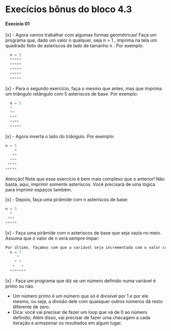 # Execícios bônus do bloco 4.3

#### Execício 01

[x] - Agora vamos trabalhar com algumas formas geométricas! Faça um programa que, dado um valor n
qualquer, seja n > 1 , imprima na tela um quadrado feito de asteriscos de lado de tamanho n . Por
exemplo:

  ```js
    n = 5
    *****
    *****
    *****
    *****
    *****
  ```
[x] -  Para o segundo exercício, faça o mesmo que antes, mas que imprima um triângulo retângulo com 5 asteriscos de base. Por exemplo:

  ```js
    n = 5
    *
    **
    ***
    ****
    *****
  ```
[x] - Agora inverta o lado do triângulo. Por exemplo:

  ```js
  n = 5
      *
     **
    ***
   ****
  *****
  ```
  Atenção! Note que esse exercício é bem mais complexo que o anterior! Não basta, aqui, imprimir somente asteriscos. Você precisará de uma lógica para imprimir espaços também.

[x] - Depois, faça uma pirâmide com n asteriscos de base:

  ```js
  n = 5
    *
   ***
  *****
  ```
[x] - Faça uma pirâmide com n asteriscos de base que seja vazia no meio. Assuma que o valor de n 
será sempre ímpar:

  ```js
  Por último, façamos com que a variável seja incrementada com o valor correspondente a cada loop;
    n = 7
       *
      * *
     *   *
    *******
  ```

[x] -  Faça um programa que diz se um número definido numa variável é primo ou não.

  * Um número primo é um número que só é divisível por 1 e por ele mesmo, ou seja, a divisão dele 
  com quaisquer outros números dá resto diferente de zero.
  * Dica: você vai precisar de fazer um loop que vá de 0 ao número definido; Além disso, vai 
  precisar de fazer uma checagem a cada iteração e armazenar os resultados em algum lugar.
